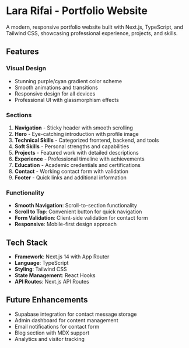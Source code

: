 # Lara Rifai - Portfolio Website

A modern, responsive portfolio website built with Next.js, TypeScript, and Tailwind CSS, showcasing professional experience, projects, and skills.

## Features

### Visual Design

- Stunning purple/cyan gradient color scheme
- Smooth animations and transitions
- Responsive design for all devices
- Professional UI with glassmorphism effects

### Sections

1. **Navigation** - Sticky header with smooth scrolling
2. **Hero** - Eye-catching introduction with profile image
3. **Technical Skills** - Categorized frontend, backend, and tools
4. **Soft Skills** - Personal strengths and capabilities
5. **Projects** - Featured work with detailed descriptions
6. **Experience** - Professional timeline with achievements
7. **Education** - Academic credentials and certifications
8. **Contact** - Working contact form with validation
9. **Footer** - Quick links and additional information

### Functionality

- **Smooth Navigation**: Scroll-to-section functionality
- **Scroll to Top**: Convenient button for quick navigation
- **Form Validation**: Client-side validation for contact form
- **Responsive**: Mobile-first design approach

## Tech Stack

- **Framework**: Next.js 14 with App Router
- **Language**: TypeScript
- **Styling**: Tailwind CSS
- **State Management**: React Hooks
- **API Routes**: Next.js API Routes

## Future Enhancements

- Supabase integration for contact message storage
- Admin dashboard for content management
- Email notifications for contact form
- Blog section with MDX support
- Analytics and visitor tracking
